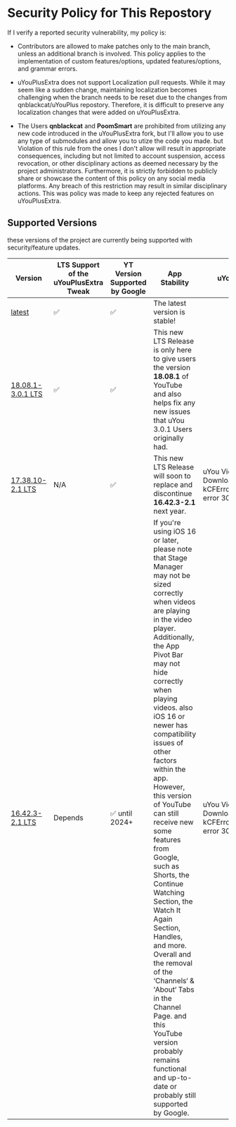 # Security Policy for This Repostory
If I verify a reported security vulnerability, my policy is:

- Contributors are allowed to make patches only to the main branch, unless an additional branch is involved. This policy applies to the implementation of custom features/options, updated features/options, and grammar errors.

- uYouPlusExtra does not support Localization pull requests. While it may seem like a sudden change, maintaining localization becomes challenging when the branch needs to be reset due to the changes from qnblackcat/uYouPlus repostory. Therefore, it is difficult to preserve any localization changes that were added on uYouPlusExtra.

- The Users **qnblackcat** and **PoomSmart** are prohibited from utilizing any new code introduced in the uYouPlusExtra fork, but I'll allow you to use any type of submodules and allow you to utize the code you made. but Violation of this rule from the ones I don't allow will result in appropriate consequences, including but not limited to account suspension, access revocation, or other disciplinary actions as deemed necessary by the project administrators. Furthermore, it is strictly forbidden to publicly share or showcase the content of this policy on any social media platforms. Any breach of this restriction may result in similar disciplinary actions. This was policy was made to keep any rejected features on uYouPlusExtra.

## Supported Versions

these versions of the project are
currently being supported with security/feature updates.

| Version | LTS Support of the uYouPlusExtra Tweak | YT Version Supported by Google | App Stability        | uYou Functionality |
| ------- | -------------------------------------- | ------------------------------ | -------------------- | ------------------ |
| [latest](https://github.com/arichorn/uYouPlusExtra/releases/latest) | ✅ | ✅ | The latest version is stable! |
| [18.08.1-3.0.1 LTS](https://github.com/arichorn/uYouPlusExtra/releases/tag/v18.08.1-3.0.1-F4) | ✅ | ✅ | This new LTS Release is only here to give users the version **18.08.1** of YouTube and also helps fix any new issues that uYou 3.0.1 Users originally had. |
| [17.38.10-2.1 LTS](https://github.com/arichorn/uYouPlusExtra/releases/latest) | N/A | ✅ | This new LTS Release will soon to replace and discontinue **16.42.3-2.1** next year. | uYou Video/Audio Downloading is Offline. / kCFErrorDomainCFNetwork error 303 🚫 |
| [16.42.3-2.1 LTS](https://github.com/arichorn/uYouPlusExtra/releases/tag/v16.42.3-2.1-F20) | Depends| ✅ until 2024+ | If you're using iOS 16 or later, please note that Stage Manager may not be sized correctly when videos are playing in the video player. Additionally, the App Pivot Bar may not hide correctly when playing videos. also iOS 16 or newer has compatibility issues of other factors within the app. However, this version of YouTube can still receive new some features from Google, such as Shorts, the Continue Watching Section, the Watch It Again Section, Handles, and more. Overall and the removal of the ‘Channels‘ & 'About‘ Tabs in the Channel Page. and this YouTube version probably remains functional and up-to-date or probably still supported by Google. | uYou Video/Audio Downloading is Offline. / kCFErrorDomainCFNetwork error 303 🚫 |
